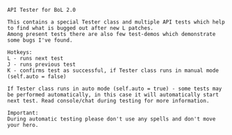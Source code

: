 	API Tester for BoL 2.0

	This contains a special Tester class and multiple API tests which help to find what is bugged out after new L patches.
	Among present tests there are also few test-demos which demonstrate some bugs I've found.

	Hotkeys:
	L - runs next test
	J - runs previous test
	K - confirms test as successful, if Tester class runs in manual mode (self.auto = false)

	If Tester class runs in auto mode (self.auto = true) - some tests may be performed automatically, in this case it will automatically start next test. Read console/chat during testing for more information.

	Important:
	During automatic testing please don't use any spells and don't move your hero.